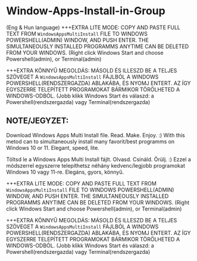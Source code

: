 # Window-Apps-Install-in-Group
(Eng & Hun language)
+++EXTRA LITE MODE:
COPY AND PASTE FULL TEXT FROM <CODE>WindowsAppsMultiInstall</CODE> FILE TO WINDOWS POWERSHELL(ADMIN) WINDOW, AND PUSH ENTER.
THE SIMULTANEOUSLY INSTALLED PROGRAMMS ANYTIME CAN BE DELETED FROM YOUR WINDOWS. (Right click Windows Start and choose Powershell(admin), or Terminal(admin)

+++EXTRA KÖNNYŰ MEGOLDÁS:
MÁSOLD ÉS ILLESZD BE A TELJES SZÖVEGET A <CODE>WindowsAppsMultiInstall</CODE> FÁJLBÓL A WINDOWS POWERSHELL(RENDSZERGAZDA) ABLAKÁBA, ÉS NYOMJ ENTERT.
AZ ÍGY EGYSZERRE TELEPÍTETT PROGRAMOKAT BÁRMIKOR TÖRÖLHETED A WINDOWS-ODBÓL. (Jobb klikk Windows Start és válaszd: a Powershell(rendszergazda) vagy Terminal(rendszergazda) 

NOTE/JEGYZET:
-------------

Download Windows Apps Multi Install file. Read. Make. Enjoy. :)
With this metod can to simultaneously install many favorit/best programms on Windows 10 or 11. Elegant, speed, lite. 

Töltsd le a Windows Apps Multi Install fájlt. Olvasd. Csináld. Örülj. :)
Ezzel a módszerrel egyszerre telepíthetsz néhány kedvenc/legjobb programokat Windows 10 vagy 11-re. Elegáns, gyors, könnyű.

+++EXTRA LITE MODE:
COPY AND PASTE FULL TEXT FROM <CODE>WindowsAppsMultiInstall</CODE> FILE TO WINDOWS POWERSHELL(ADMIN) WINDOW, AND PUSH ENTER.
THE SIMULTANEOUSLY INSTALLED PROGRAMMS ANYTIME CAN BE DELETED FROM YOUR WINDOWS. (Right click Windows Start and choose Powershell(admin), or Terminal(admin)

+++EXTRA KÖNNYŰ MEGOLDÁS:
MÁSOLD ÉS ILLESZD BE A TELJES SZÖVEGET A <CODE>WindowsAppsMultiInstall</CODE> FÁJLBÓL A WINDOWS POWERSHELL(RENDSZERGAZDA) ABLAKÁBA, ÉS NYOMJ ENTERT.
AZ ÍGY EGYSZERRE TELEPÍTETT PROGRAMOKAT BÁRMIKOR TÖRÖLHETED A WINDOWS-ODBÓL. (Jobb klikk Windows Start és válaszd: a Powershell(rendszergazda) vagy Terminal(rendszergazda) 

